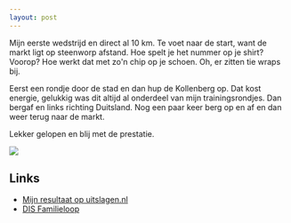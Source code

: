 ```yaml
---
layout: post
---
```


Mijn eerste wedstrijd en direct al 10 km. Te voet naar de start, want de markt ligt op steenworp afstand. Hoe spelt je het nummer op je shirt? Voorop? Hoe werkt dat met zo'n chip op je schoen. Oh, er zitten tie wraps bij.

Eerst een rondje door de stad en dan hup de Kollenberg op. Dat kost energie, gelukkig was dit altijd al onderdeel van mijn trainingsrondjes. Dan bergaf en links richting Duitsland. Nog een paar keer berg op en af en dan weer terug naar de markt.

Lekker gelopen en blij met de prestatie.

![](https://s-media-cache-ak0.pinimg.com/originals/6d/1f/64/6d1f64c02a281e705eed701cb63ff621.jpg)

## Links
* [Mijn resultaat op uitslagen.nl](http://bit.ly/1ipvsy5)
* [DIS Familieloop](http://disfamilieloop.nl)
